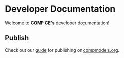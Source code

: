 # Developer Documentation

Welcome to **COMP CE's** developer documentation!

## Publish

Check out our [guide](/publish/guide/) for publishing on [compmodels.org](https://www.compmodels.org).